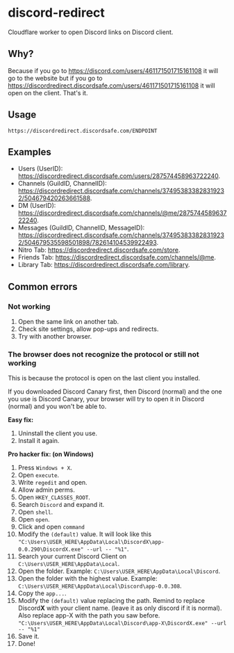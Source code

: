 # discord-redirect
Cloudflare worker to open Discord links on Discord client.

## Why?
Because if you go to https://discord.com/users/461171501715161108 it will go to the website but if you go to https://discordredirect.discordsafe.com/users/461171501715161108 it will open on the client. That's it.

## Usage
`https://discordredirect.discordsafe.com/ENDPOINT`

## Examples
* Users (UserID): https://discordredirect.discordsafe.com/users/287574458963722240.
* Channels (GuildID, ChannelID): https://discordredirect.discordsafe.com/channels/374953833828319232/504679420263661588.
* DM (UserID): https://discordredirect.discordsafe.com/channels/@me/287574458963722240.
* Messages (GuildID, ChannelID, MessageID): https://discordredirect.discordsafe.com/channels/374953833828319232/504679535598501898/782614104539922493.
* Nitro Tab: https://discordredirect.discordsafe.com/store.
* Friends Tab: https://discordredirect.discordsafe.com/channels/@me.
* Library Tab: https://discordredirect.discordsafe.com/library.

## Common errors
### Not working
1. Open the same link on another tab.
2. Check site settings, allow pop-ups and redirects.
3. Try with another browser.

### The browser does not recognize the protocol or still not working
This is because the protocol is open on the last client you installed.

If you downloaded Discord Canary first, then Discord (normal) and the one you use is Discord Canary, your browser will try to open it in Discord (normal) and you won't be able to.

**Easy fix:**
1. Uninstall the client you use.
2. Install it again.

**Pro hacker fix: (on Windows)**
1. Press `Windows + X`.
2. Open `execute`.
3. Write `regedit` and open.
4. Allow admin perms.
5. Open `HKEY_CLASSES_ROOT`.
6. Search `Discord` and expand it.
7. Open `shell`.
8. Open `open`.
9.  Click and open `command`
10. Modify the `(default)` value. It will look like this `"C:\Users\USER_HERE\AppData\Local\DiscordX\app-0.0.290\DiscordX.exe" --url -- "%1"`.
11. Search your current Discord Client on `C:\Users\USER_HERE\AppData\Local`.
12. Open the folder. Example: `C:\Users\USER_HERE\AppData\Local\Discord`.
13. Open the folder with the highest value. Example: `C:\Users\USER_HERE\AppData\Local\Discord\app-0.0.308`.
14. Copy the `app...`.
15. Modify the `(default)` value replacing the path. Remind to replace Discord**X** with your client name. (leave it as only discord if it is normal). Also replace app-X with the path you saw before. `"C:\Users\USER_HERE\AppData\Local\Discord\app-X\DiscordX.exe" --url -- "%1"`
16. Save it.
17. Done!